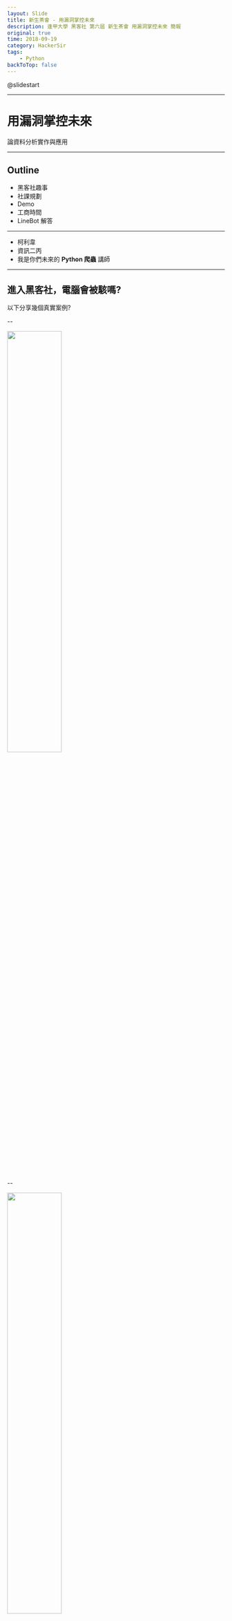 ```yaml
---
layout: Slide
title: 新生茶會 - 用漏洞掌控未來
description: 逢甲大學 黑客社 第六屆 新生茶會 用漏洞掌控未來 簡報
original: true
time: 2018-09-19
category: HackerSir
tags:
    - Python
backToTop: false
---
```


@slidestart

<!-- .slide: data-background="/HackerSir/Logo.png"  data-background-size="650px" -->

---

<!-- .slide: data-transition="zoom" -->

# 用漏洞掌控未來

論資料分析實作與應用

---

<!-- .slide: data-transition="zoom" -->

## Outline

+ 黑客社趣事
+ 社課規劃
+ Demo
+ 工商時間
+ LineBot 解答

---

<!-- .slide: data-transition="zoom" -->

+ 柯利韋
+ 資訊二丙
+ 我是你們未來的 **Python 爬蟲** 講師

---

## 進入黑客社，電腦會被駭嗎?

以下分享幾個真實案例?

<!-- .element: class="fragment" data-fragment-index="1" -->

--

<img src="1.png" width="50%" height="">

--

<img src="2.png" width="50%" height="">

--

<img src="3.png" width="50%" height="">

--

<img src="4.png" width="50%" height="">

--

<img src="5.png" width="50%" height="">

--

<img src="6.png" width="50%" height="">

--

<img src="7.png" width="50%" height="">

--

大家真的都滿有自信的

你以為只有這樣嗎?

<!-- .element: class="fragment" data-fragment-index="1" -->

--

<img src="8.png" width="50%" height="">

--

貓是一種很可愛的動物 我知道

但是

<!-- .element: class="fragment" data-fragment-index="1" -->

--

<img src="9.jpg" width="50%" height="">

--

<img src="10.png" width="50%" height="">

--

勁爆的來了

--

<img src="11.png" width="50%" height="">

--

<img src="12.png" width="50%" height="">

--

案情似乎不單純喔

--

<img src="13.png" width="50%" height="">

--

~~帽子要戴好~~

<img src="14.png" width="50%" height="">

似乎有人綠綠的~~

--

其實這些都不算什麼

--

<img src="15.png" width="50%" height="">

--

<img src="16.png" width="50%" height="">

--

<img src="17.png" width="50%" height="">

--

<!-- .slide: data-transition="zoom" -->

所以資安真的要做好

---

## 其實加入黑客社

--

<img src="18.jpg" width="50%" height="">

--

<img src="19.jpg" width="50%" height="">

--

<img src="20.jpg" width="50%" height="">

--

<img src="21.jpg" width="50%" height="">

--

<img src="22.png" width="50%" height="">

以上都是真實案例

---

## 社課規劃

--

+ 環境架設
+ Python 簡介
+ HTML、CSS、JavaScript 簡介
+ Regular Expression
+ 爬蟲實作
+ (Git)

---

## 環境架設

--

+ 裝Python3.6
+ jupyter notebook
+ (VS Code)
+ (~~Anaconda~~)

--

如果你有筆電，強烈建議你帶來

這堂課就是開來幫你解決環境問題的

<!-- .element: class="fragment" data-fragment-index="1" -->

---

## Python簡介

--

說是簡介

其實不簡單

這堂課你會拿到的簡報有兩份

--

+ Python 基礎
+ Python 基礎-範例

--

第一份是純內容的部分

第二份是範例的部分

光第一份純內容的部分就超過 100 頁

<!-- .element: class="fragment" data-fragment-index="1" -->

第二份也將近 50 頁

<!-- .element: class="fragment" data-fragment-index="2" -->

---

## HTML、CSS、JavaScript 簡介

--

就是教你不小心按到 F12 的時候

跑出來的那些東西是甚麼

---

## Regular Expression

--

他是用像亂碼一樣的語法來選東西

這個學起來很屌

因為你會看起來像在亂打

然後東西就被選出來了

---

<!-- .slide: data-transition="zoom" -->

## 爬蟲實作

--

<!-- .slide: data-transition="zoom" -->

DEMO

--

選課代號:3562

時間:(三)03-04 語103 黎淑慧

行政學

通識－社會(S)

選修 2學分

---

## 業配時間

--

金融科技與資料科學系列講座

https://act.hackersir.org/

--

<img src="23.png" width="50%" height="">

---

## LineBot 解答

--

Linux 基本指令

| 指令 | 作用 | 後面可以接的參數 |
| --- | --- | --- |
| `ls` | 看資料夾底下有甚麼東西 | `-a` |
| `cat` | 看檔案內容  |  |

--

在Linux裡

檔案名稱前面加 `.`

他就會被隱藏起來

所以要用 `-a` 去看

---

<!-- .slide: data-background="/HackerSir/Logo.png"  data-background-size="650px" -->

@slideend
